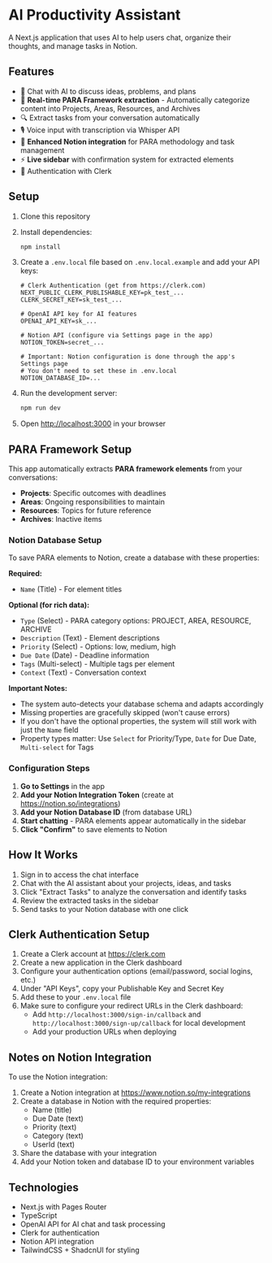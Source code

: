 # AI Productivity Assistant

A Next.js application that uses AI to help users chat, organize their thoughts, and manage tasks in Notion.

## Features

- 💬 Chat with AI to discuss ideas, problems, and plans
- 🎯 **Real-time PARA Framework extraction** - Automatically categorize content into Projects, Areas, Resources, and Archives
- 🔍 Extract tasks from your conversation automatically  
- 🎙️ Voice input with transcription via Whisper API
- 🔄 **Enhanced Notion integration** for PARA methodology and task management
- ⚡ **Live sidebar** with confirmation system for extracted elements
- 🔐 Authentication with Clerk

## Setup

1. Clone this repository
2. Install dependencies:
   ```bash
   npm install
   ```
3. Create a `.env.local` file based on `.env.local.example` and add your API keys:
   ```
   # Clerk Authentication (get from https://clerk.com)
   NEXT_PUBLIC_CLERK_PUBLISHABLE_KEY=pk_test_...
   CLERK_SECRET_KEY=sk_test_...

   # OpenAI API key for AI features
   OPENAI_API_KEY=sk_...

   # Notion API (configure via Settings page in the app)
   NOTION_TOKEN=secret_...
   
   # Important: Notion configuration is done through the app's Settings page
   # You don't need to set these in .env.local
   NOTION_DATABASE_ID=...
   ```

4. Run the development server:
   ```bash
   npm run dev
   ```

5. Open [http://localhost:3000](http://localhost:3000) in your browser

## PARA Framework Setup

This app automatically extracts **PARA framework elements** from your conversations:
- **Projects**: Specific outcomes with deadlines  
- **Areas**: Ongoing responsibilities to maintain
- **Resources**: Topics for future reference
- **Archives**: Inactive items

### Notion Database Setup

To save PARA elements to Notion, create a database with these properties:

**Required:**
- `Name` (Title) - For element titles

**Optional (for rich data):**
- `Type` (Select) - PARA category options: PROJECT, AREA, RESOURCE, ARCHIVE
- `Description` (Text) - Element descriptions  
- `Priority` (Select) - Options: low, medium, high
- `Due Date` (Date) - Deadline information
- `Tags` (Multi-select) - Multiple tags per element
- `Context` (Text) - Conversation context

**Important Notes:**
- The system auto-detects your database schema and adapts accordingly
- Missing properties are gracefully skipped (won't cause errors)
- If you don't have the optional properties, the system will still work with just the `Name` field
- Property types matter: Use `Select` for Priority/Type, `Date` for Due Date, `Multi-select` for Tags

### Configuration Steps

1. **Go to Settings** in the app
2. **Add your Notion Integration Token** (create at https://notion.so/integrations)
3. **Add your Notion Database ID** (from database URL)
4. **Start chatting** - PARA elements appear automatically in the sidebar
5. **Click "Confirm"** to save elements to Notion

## How It Works

1. Sign in to access the chat interface
2. Chat with the AI assistant about your projects, ideas, and tasks
3. Click "Extract Tasks" to analyze the conversation and identify tasks
4. Review the extracted tasks in the sidebar
5. Send tasks to your Notion database with one click

## Clerk Authentication Setup

1. Create a Clerk account at https://clerk.com
2. Create a new application in the Clerk dashboard
3. Configure your authentication options (email/password, social logins, etc.)
4. Under "API Keys", copy your Publishable Key and Secret Key
5. Add these to your `.env.local` file
6. Make sure to configure your redirect URLs in the Clerk dashboard:
   - Add `http://localhost:3000/sign-in/callback` and `http://localhost:3000/sign-up/callback` for local development
   - Add your production URLs when deploying

## Notes on Notion Integration

To use the Notion integration:
1. Create a Notion integration at https://www.notion.so/my-integrations
2. Create a database in Notion with the required properties:
   - Name (title)
   - Due Date (text)
   - Priority (text)
   - Category (text)
   - UserId (text)
3. Share the database with your integration
4. Add your Notion token and database ID to your environment variables

## Technologies

- Next.js with Pages Router
- TypeScript
- OpenAI API for AI chat and task processing
- Clerk for authentication
- Notion API integration
- TailwindCSS + ShadcnUI for styling